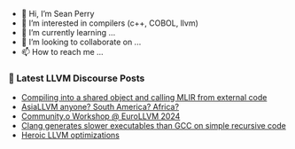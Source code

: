 - 👋 Hi, I’m Sean Perry
- 👀 I’m interested in compilers (c++, COBOL, llvm)
- 🌱 I’m currently learning ...
- 💞️ I’m looking to collaborate on ...
- 📫 How to reach me ...

<!---
s66perry/s66perry is a ✨ special ✨ repository because its `README.md` (this file) appears on your GitHub profile.
You can click the Preview link to take a look at your changes.
--->
### 📕 Latest LLVM Discourse Posts

<!-- DISCOURSE-LLVM:START -->
- [Compiling into a shared object and calling MLIR from external code](https://discourse.llvm.org/t/compiling-into-a-shared-object-and-calling-mlir-from-external-code/78346#post_1)
- [AsiaLLVM anyone? South America? Africa?](https://discourse.llvm.org/t/asiallvm-anyone-south-america-africa/78325#post_5)
- [Community.o Workshop @ EuroLLVM 2024](https://discourse.llvm.org/t/community-o-workshop-eurollvm-2024/78246#post_5)
- [Clang generates slower executables than GCC on simple recursive code](https://discourse.llvm.org/t/clang-generates-slower-executables-than-gcc-on-simple-recursive-code/78342#post_2)
- [Heroic LLVM optimizations](https://discourse.llvm.org/t/heroic-llvm-optimizations/45969#post_19)
<!-- DISCOURSE-LLVM:END -->
